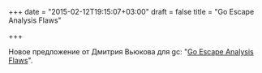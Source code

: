 +++
date = "2015-02-12T19:15:07+03:00"
draft = false
title = "Go Escape Analysis Flaws"

+++

<p>Новое предложение от Дмитрия Вьюкова для gc: &quot;<a href="https://docs.google.com/document/d/1CxgUBPlx9iJzkz9JWkb6tIpTe5q32QDmz8l0BouG0Cw/">Go Escape Analysis Flaws</a>&quot;.</p>

